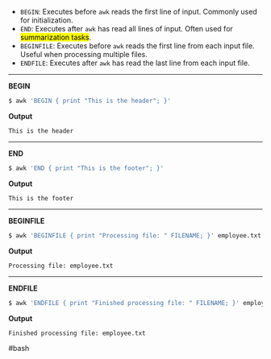 
- `BEGIN`: Executes before `awk` reads the first line of input. Commonly used for initialization.
- `END`: Executes after `awk` has read all lines of input. Often used for <mark>summarization tasks</mark>.
- `BEGINFILE`: Executes before `awk` reads the first line from each input file. Useful when processing multiple files.
- `ENDFILE`: Executes after `awk` has read the last line from each input file.

<hr>

**BEGIN**
```bash
$ awk 'BEGIN { print "This is the header"; }'
```

**Output**
```
This is the header
```

<hr>

**END**
```bash
$ awk 'END { print "This is the footer"; }'
```

**Output**
```
This is the footer
```

<hr>

**BEGINFILE**
```bash
$ awk 'BEGINFILE { print "Processing file: " FILENAME; }' employee.txt
```

**Output**
```
Processing file: employee.txt
```

<hr>

**ENDFILE**
```bash
$ awk 'ENDFILE { print "Finished processing file: " FILENAME; }' employee.txt
```

**Output**
```
Finished processing file: employee.txt
```

#bash 